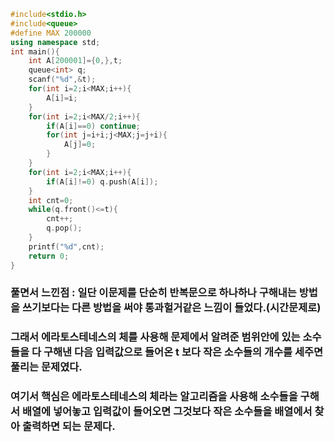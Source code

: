 ```cpp
#include<stdio.h>
#include<queue>
#define MAX 200000
using namespace std;
int main(){
	int A[200001]={0,},t;
	queue<int> q;
	scanf("%d",&t);
	for(int i=2;i<MAX;i++){
		A[i]=i;
	}
	for(int i=2;i<MAX/2;i++){
		if(A[i]==0) continue;
		for(int j=i+i;j<MAX;j=j+i){
			A[j]=0;
		}
	}
	for(int i=2;i<MAX;i++){
		if(A[i]!=0) q.push(A[i]);
	}
	int cnt=0;
	while(q.front()<=t){
		cnt++;
		q.pop();
	}
	printf("%d",cnt);
	return 0;
}
```
### 풀면서 느낀점 : 일단 이문제를 단순히 반복문으로 하나하나 구해내는 방법을 쓰기보다는 다른 방법을 써야 통과헐거같은 느낌이 들었다.(시간문제로)
### 그래서 에라토스테네스의 체를 사용해 문제에서 알려준 범위안에 있는 소수들을 다 구해낸 다음 입력값으로 들어온 t 보다 작은 소수들의 개수를 세주면 풀리는 문제였다.
### 여기서 핵심은 에라토스테네스의 체라는 알고리즘을 사용해 소수들을 구해서 배열에 넣어놓고 입력값이 들어오면 그것보다 작은 소수들을 배열에서 찾아 출력하면 되는 문제다.
